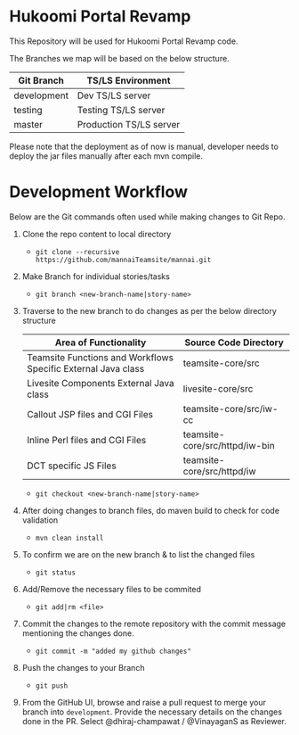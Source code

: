 # Hukoomi Portal Revamp

This Repository will be used for Hukoomi Portal Revamp code.

The Branches we map will be based on the below structure.

Git Branch | TS/LS Environment
-- | --
development | Dev TS/LS server
testing | Testing TS/LS server
master | Production TS/LS server

Please note that the deployment as of now is manual, developer needs to deploy the jar files manually after each mvn compile.

# Development Workflow

Below are the Git commands often used while making changes to Git Repo.

1. Clone the repo content to local directory
    - `git clone --recursive https://github.com/mannaiTeamsite/mannai.git`
    
2. Make Branch for individual stories/tasks 
    - `git branch <new-branch-name|story-name>`
    
3. Traverse to the new branch to do changes as per the below directory structure
	
	Area of Functionality | Source Code Directory
	-- | --
	Teamsite Functions and Workflows Specific External Java class | teamsite-core/src
	Livesite Components External Java class | livesite-core/src
	Callout JSP files and CGI Files | teamsite-core/src/iw-cc	
	Inline Perl files and CGI Files | teamsite-core/src/httpd/iw-bin
	DCT specific JS Files | teamsite-core/src/httpd/iw
	
	- `git checkout <new-branch-name|story-name>`
    
4. After doing changes to branch files, do maven build to check for code validation
    - `mvn clean install`
    
5. To confirm we are on the new branch & to list the changed files
    - `git status`
    
6. Add/Remove the necessary files to be commited
    - `git add|rm <file>`
  
7. Commit the changes to the remote repository with the commit message mentioning the changes done.
    - `git commit -m "added my github changes"`
    
8. Push the changes to your Branch
    - `git push`

9. From the GitHub UI, browse and raise a pull request to merge your branch into `development`. Provide the necessary details on the changes done in the PR. Select @dhiraj-champawat / @VinayaganS as Reviewer.
